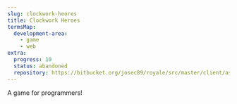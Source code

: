 ```yaml
---
slug: clockwork-heores
title: Clockwork Heroes
termsMap:
  development-area:
    - game
    - web
extra:
  progress: 10
  status: abandoned
  repository: https://bitbucket.org/josec89/royale/src/master/client/asset/img/cwh_logo.png
---
```


A game for programmers!